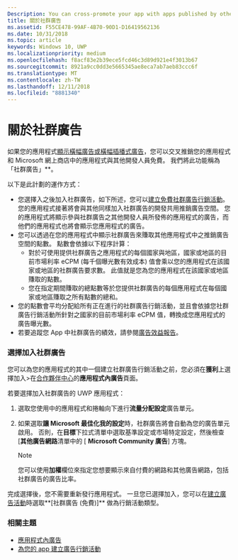 ```yaml
---
Description: You can cross-promote your app with apps published by other developers. We call this feature community ads.
title: 關於社群廣告
ms.assetid: F55CE478-99AF-4B70-90D1-D16419562136
ms.date: 10/31/2018
ms.topic: article
keywords: Windows 10, UWP
ms.localizationpriority: medium
ms.openlocfilehash: f8acf83e2b39ece5fcd46c3d89d921e4f3013b67
ms.sourcegitcommit: 8921a9cc0dd3e5665345ae8eca7ab7aeb83ccc6f
ms.translationtype: MT
ms.contentlocale: zh-TW
ms.lasthandoff: 12/11/2018
ms.locfileid: "8881340"
---
```

# <a name="about-community-ads"></a>關於社群廣告

如果您的應用程式[顯示橫幅廣告或橫幅插播式廣告](../monetize/display-ads-in-your-app.md)，您可以交叉推銷您的應用程式和 Microsoft 網上商店中的應用程式與其他開發人員免費。 我們將此功能稱為「社群廣告」**。  

以下是此計劃的運作方式：

* 您選擇入之後加入社群廣告，如下所述，您可以[建立免費社群廣告行銷活動](create-an-ad-campaign-for-your-app.md)。 您的應用程式接著將會與其他同樣加入社群廣告的開發共用推銷廣告空間。 您的應用程式將顯示參與社群廣告之其他開發人員所發佈的應用程式的廣告，而他們的應用程式也將會顯示您應用程式的廣告。
* 您可以透過在您的應用程式中顯示社群廣告來賺取其他應用程式中之推銷廣告空間的點數。 點數會依據以下程序計算：
  * 對於可使用提供社群廣告之應用程式的每個國家與地區，國家或地區的目前市場利率 eCPM (每千個曝光數有效成本) 值會乘以您的應用程式在該國家或地區的社群廣告要求數。 此值就是您為您的應用程式在該國家或地區賺取的點數。
  * 您在指定期間賺取的總點數等於您提供社群廣告的每個應用程式在每個國家或地區賺取之所有點數的總和。
* 您的點數會平均分配給所有正在進行的社群廣告行銷活動，並且會依據您社群廣告行銷活動所針對之國家的目前市場利率 eCPM 值，轉換成您應用程式的廣告曝光數。
* 若要追蹤您 App 中社群廣告的績效，請參閱[廣告效益報告](advertising-performance-report.md)。

### <a name="opt-in-to-community-ads"></a>選擇加入社群廣告

您可以為您的應用程式的其中一個建立社群廣告行銷活動之前，您必須在**獲利**上選擇加入&gt;在[合作夥伴中心](https://partner.microsoft.com/dashboard)的**應用程式內廣告**頁面。

若要選擇加入社群廣告的 UWP 應用程式：

1. 選取您使用中的應用程式和捲軸向下進行**流量分配設定**廣告單元。
2. 如果選取**讓 Microsoft 最佳化我的設定**時，社群廣告將會自動為您的廣告單元啟用。 否則，在**目標**下拉式清單中選取基準設定或市場特定設定，然後檢查 [**其他廣告網路**清單中的 [ **Microsoft Community 廣告**] 方塊。

    > [!NOTE]
    > 您可以使用**加權**欄位來指定您想要顯示來自付費的網路和其他廣告網路，包括社群廣告的廣告比率。

完成選擇後，您不需要重新發行應用程式。 一旦您已選擇加入，您可以在[建立廣告活動](create-an-ad-campaign-for-your-app.md)時選取**\[社群廣告 (免費)\]** 做為行銷活動類型。

### <a name="related-topics"></a>相關主題

* [應用程式內廣告](in-app-ads.md)
* [為您的 app 建立廣告行銷活動](create-an-ad-campaign-for-your-app.md)
